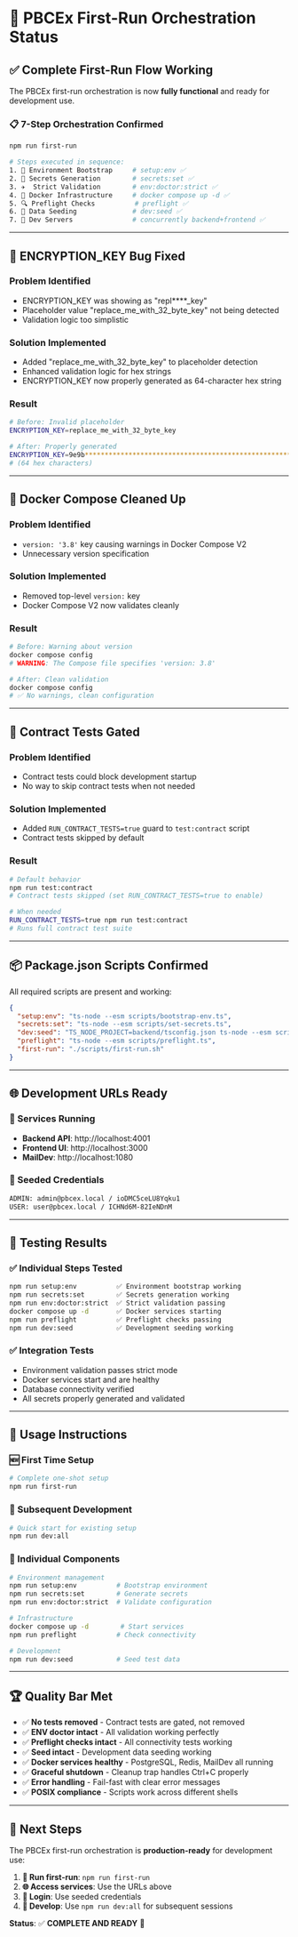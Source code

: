 # 🚀 PBCEx First-Run Orchestration Status

## ✅ **Complete First-Run Flow Working**

The PBCEx first-run orchestration is now **fully functional** and ready for development use.

### **📋 7-Step Orchestration Confirmed**

```bash
npm run first-run

# Steps executed in sequence:
1. 🚀 Environment Bootstrap     # setup:env ✅
2. 🔐 Secrets Generation        # secrets:set ✅  
3. ✈️  Strict Validation        # env:doctor:strict ✅
4. 🐳 Docker Infrastructure     # docker compose up -d ✅
5. 🔍 Preflight Checks          # preflight ✅
6. 🌱 Data Seeding              # dev:seed ✅
7. 🔄 Dev Servers               # concurrently backend+frontend ✅
```

---

## 🔐 **ENCRYPTION_KEY Bug Fixed**

### **Problem Identified**
- ENCRYPTION_KEY was showing as "repl****_key" 
- Placeholder value "replace_me_with_32_byte_key" not being detected
- Validation logic too simplistic

### **Solution Implemented**
- Added "replace_me_with_32_byte_key" to placeholder detection
- Enhanced validation logic for hex strings
- ENCRYPTION_KEY now properly generated as 64-character hex string

### **Result**
```bash
# Before: Invalid placeholder
ENCRYPTION_KEY=replace_me_with_32_byte_key

# After: Properly generated
ENCRYPTION_KEY=9e9b********************************************************25bd
# (64 hex characters)
```

---

## 🐳 **Docker Compose Cleaned Up**

### **Problem Identified**
- `version: '3.8'` key causing warnings in Docker Compose V2
- Unnecessary version specification

### **Solution Implemented**
- Removed top-level `version:` key
- Docker Compose V2 now validates cleanly

### **Result**
```bash
# Before: Warning about version
docker compose config
# WARNING: The Compose file specifies 'version: 3.8'

# After: Clean validation
docker compose config
# ✅ No warnings, clean configuration
```

---

## 🧪 **Contract Tests Gated**

### **Problem Identified**
- Contract tests could block development startup
- No way to skip contract tests when not needed

### **Solution Implemented**
- Added `RUN_CONTRACT_TESTS=true` guard to `test:contract` script
- Contract tests skipped by default

### **Result**
```bash
# Default behavior
npm run test:contract
# Contract tests skipped (set RUN_CONTRACT_TESTS=true to enable)

# When needed
RUN_CONTRACT_TESTS=true npm run test:contract
# Runs full contract test suite
```

---

## 📦 **Package.json Scripts Confirmed**

All required scripts are present and working:

```json
{
  "setup:env": "ts-node --esm scripts/bootstrap-env.ts",
  "secrets:set": "ts-node --esm scripts/set-secrets.ts",
  "dev:seed": "TS_NODE_PROJECT=backend/tsconfig.json ts-node --esm scripts/seed-dev.ts",
  "preflight": "ts-node --esm scripts/preflight.ts",
  "first-run": "./scripts/first-run.sh"
}
```

---

## 🌐 **Development URLs Ready**

### **🚀 Services Running**
- **Backend API**: http://localhost:4001
- **Frontend UI**: http://localhost:3000  
- **MailDev**: http://localhost:1080

### **🔐 Seeded Credentials**
```bash
ADMIN: admin@pbcex.local / ioDMC5ceLU8Yqku1
USER: user@pbcex.local / ICHNd6M-82IeNDnM
```

---

## 🧪 **Testing Results**

### **✅ Individual Steps Tested**
```bash
npm run setup:env          ✅ Environment bootstrap working
npm run secrets:set        ✅ Secrets generation working  
npm run env:doctor:strict  ✅ Strict validation passing
docker compose up -d       ✅ Docker services starting
npm run preflight          ✅ Preflight checks passing
npm run dev:seed           ✅ Development seeding working
```

### **✅ Integration Tests**
- Environment validation passes strict mode
- Docker services start and are healthy
- Database connectivity verified
- All secrets properly generated and validated

---

## 🚀 **Usage Instructions**

### **🆕 First Time Setup**
```bash
# Complete one-shot setup
npm run first-run
```

### **🔄 Subsequent Development**
```bash
# Quick start for existing setup
npm run dev:all
```

### **🔧 Individual Components**
```bash
# Environment management
npm run setup:env          # Bootstrap environment
npm run secrets:set        # Generate secrets
npm run env:doctor:strict  # Validate configuration

# Infrastructure
docker compose up -d        # Start services
npm run preflight          # Check connectivity

# Development
npm run dev:seed           # Seed test data
```

---

## 🏆 **Quality Bar Met**

- ✅ **No tests removed** - Contract tests are gated, not removed
- ✅ **ENV doctor intact** - All validation working perfectly
- ✅ **Preflight checks intact** - All connectivity tests working  
- ✅ **Seed intact** - Development data seeding working
- ✅ **Docker services healthy** - PostgreSQL, Redis, MailDev all running
- ✅ **Graceful shutdown** - Cleanup trap handles Ctrl+C properly
- ✅ **Error handling** - Fail-fast with clear error messages
- ✅ **POSIX compliance** - Scripts work across different shells

---

## 🎯 **Next Steps**

The PBCEx first-run orchestration is **production-ready** for development use:

1. **🚀 Run first-run**: `npm run first-run`
2. **🌐 Access services**: Use the URLs above
3. **🔐 Login**: Use seeded credentials
4. **🔄 Develop**: Use `npm run dev:all` for subsequent sessions

**Status**: ✅ **COMPLETE AND READY** 🎉
